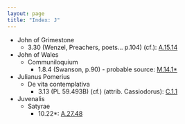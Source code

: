 ```yaml
---
layout: page
title: "Index: J"
---
```



 - John of Grimestone
   - 3.30 (Wenzel, Preachers, poets... p.104) (cf.): [A.15.14](../mirador.html?c=A.15&p=14)
 - John of Wales
   - Communiloquium
     - 1.8.4 (Swanson, p.90) - probable source: [M.14.1\*](../mirador.html?c=M.14&p=1)
 - Julianus Pomerius
   - De vita contemplativa
     - 3.13 (PL 59.493B) (cf.) (attrib. Cassiodorus): [C.1.1](../mirador.html?c=C.1&p=1)
 - Juvenalis
   - Satyrae
     - 10.22\*: [A.27.48](../mirador.html?c=A.27&p=48)
